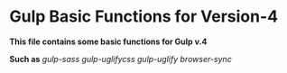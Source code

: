 # Gulp Basic Functions for Version-4 #

**This file contains some basic functions for Gulp v.4**

**Such as**
*gulp-sass*
*gulp-uglifycss*
*gulp-uglify*
*browser-sync*
